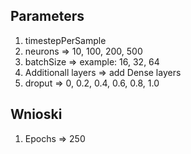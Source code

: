 ## Parameters
1. timestepPerSample
2. neurons => 10, 100, 200, 500
3. batchSize => example: 16, 32, 64
4. Additionall layers => add Dense layers
5. droput => 0, 0.2, 0.4, 0.6, 0.8, 1.0

## Wnioski
1. Epochs => 250